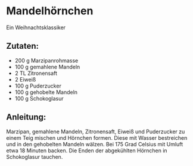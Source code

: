 Mandelhörnchen
===
Ein Weihnachtsklassiker

Zutaten:
---
- 200 g Marzipanrohmasse
- 100 g gemahlene Mandeln
- 2 TL Zitronensaft
- 2  Eiweiß
- 100 g Puderzucker
- 100 g gehobelte Mandeln
- 100 g Schokoglasur

Anleitung:
---
Marzipan, gemahlene Mandeln, Zitronensaft, Eiweiß und Puderzucker zu einem Teig mischen und Hörnchen formen.
Diese mit Wasser bestreichen und in den gehobelten Mandeln wälzen.
Bei 175 Grad Celsius mit Umluft etwa 18 Minuten backen.
Die Enden der abgekühlten Hörnchen in Schokoglasur tauchen.